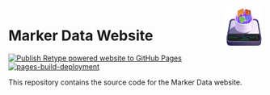 <img src="docs/static/logo.png" align="right" width="15%" height="15%" />

# Marker Data Website

[![Publish Retype powered website to GitHub Pages](https://github.com/TheAcharya/MarkerData-Website/actions/workflows/retype-action.yml/badge.svg?branch=main)](https://github.com/TheAcharya/MarkerData-Website/actions/workflows/retype-action.yml)
[![pages-build-deployment](https://github.com/TheAcharya/MarkerData-Website/actions/workflows/pages/pages-build-deployment/badge.svg)](https://github.com/TheAcharya/MarkerData-Website/actions/workflows/pages/pages-build-deployment)

This repository contains the source code for the Marker Data website.

